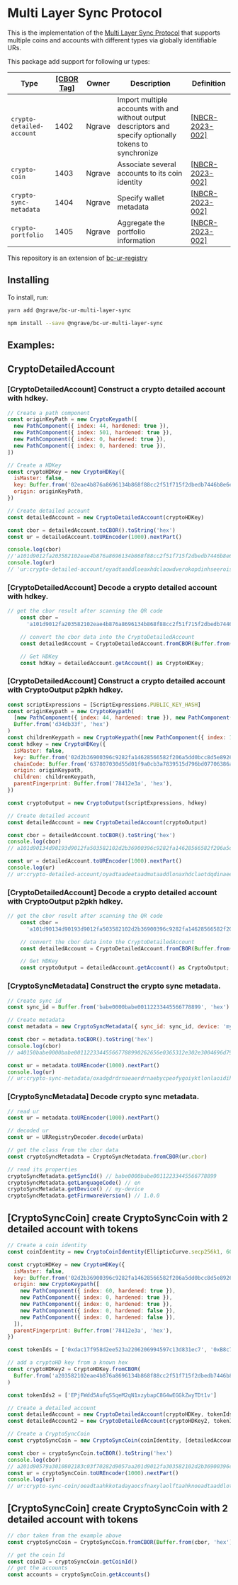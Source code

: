 # Multi Layer Sync Protocol

This is the implementation of the [Multi Layer Sync Protocol](https://github.com/ngraveio/Research/blob/main/papers/nbcr-2023-002-multi-layer-sync.md#ancher) that supports multiple coins and accounts with different types via globally identifiable URs.

This package add support for following ur types:

| Type                      | [[CBOR Tag]](https://www.iana.org/assignments/cbor-tags/cbor-tags.xhtml) | Owner  | Description                                                                                               | Definition                                                                                                 |
| ------------------------- | ------------------------------------------------------------------------ | ------ | --------------------------------------------------------------------------------------------------------- | ---------------------------------------------------------------------------------------------------------- |
| `crypto-detailed-account` | 1402                                                                     | Ngrave | Import multiple accounts with and without output descriptors and specify optionally tokens to synchronize | [[NBCR-2023-002]](https://github.com/ngraveio/Research/blob/main/papers/nbcr-2023-002-multi-layer-sync.md) |
| `crypto-coin`             | 1403                                                                     | Ngrave | Associate several accounts to its coin identity                                                           | [[NBCR-2023-002]](https://github.com/ngraveio/Research/blob/main/papers/nbcr-2023-002-multi-layer-sync.md) |
| `crypto-sync-metadata`    | 1404                                                                     | Ngrave | Specify wallet metadata                                                                                   | [[NBCR-2023-002]](https://github.com/ngraveio/Research/blob/main/papers/nbcr-2023-002-multi-layer-sync.md) |
| `crypto-portfolio`        | 1405                                                                     | Ngrave | Aggregate the portfolio information                                                                       | [[NBCR-2023-002]](https://github.com/ngraveio/Research/blob/main/papers/nbcr-2023-002-multi-layer-sync.md) |

This repository is an extension of [bc-ur-registry](https://github.com/KeystoneHQ/ur-registry)

## Installing

To install, run:

```bash
yarn add @ngrave/bc-ur-multi-layer-sync
```

```bash
npm install --save @ngrave/bc-ur-multi-layer-sync
```

## Examples:

## CryptoDetailedAccount

### [CryptoDetailedAccount] Construct a crypto detailed account with hdkey.

```js
// Create a path component
const originKeyPath = new CryptoKeypath([
  new PathComponent({ index: 44, hardened: true }),
  new PathComponent({ index: 501, hardened: true }),
  new PathComponent({ index: 0, hardened: true }),
  new PathComponent({ index: 0, hardened: true }),
])

// Create a HDKey
const cryptoHDKey = new CryptoHDKey({
  isMaster: false,
  key: Buffer.from('02eae4b876a8696134b868f88cc2f51f715f2dbedb7446b8e6edf3d4541c4eb67b', 'hex'),
  origin: originKeyPath,
})

// Create detailed account
const detailedAccount = new CryptoDetailedAccount(cryptoHDKey)

const cbor = detailedAccount.toCBOR().toString('hex')
const ur = detailedAccount.toUREncoder(1000).nextPart()

console.log(cbor)
//'a101d9012fa203582102eae4b876a8696134b868f88cc2f51f715f2dbedb7446b8e6edf3d4541c4eb67b06d90130a10188182cf51901f5f500f500f5'
console.log(ur)
// 'ur:crypto-detailed-account/oyadtaaddloeaxhdclaowdverokopdinhseeroisyalksaykctjshedprnuyjyfgrovawewftyghceglrpkgamtaaddyoyadlocsdwykcfadykykaeykaeyknegrrfkn'
```

### [CryptoDetailedAccount] Decode a crypto detailed account with hdkey.

```js
// get the cbor result after scanning the QR code
    const cbor =
      'a101d9012fa203582102eae4b876a8696134b868f88cc2f51f715f2dbedb7446b8e6edf3d4541c4eb67b06d90130a10188182cf51901f5f500f500f5';

    // convert the cbor data into the CryptoDetailedAccount
    const detailedAccount = CryptoDetailedAccount.fromCBOR(Buffer.from(cbor, 'hex'));

    // Get HDKey
    const hdKey = detailedAccount.getAccount() as CryptoHDKey;
```

### [CryptoDetailedAccount] Construct a crypto detailed account with CryptoOutput p2pkh hdkey.

```js
const scriptExpressions = [ScriptExpressions.PUBLIC_KEY_HASH]
const originKeypath = new CryptoKeypath(
  [new PathComponent({ index: 44, hardened: true }), new PathComponent({ index: 0, hardened: true }), new PathComponent({ index: 0, hardened: true })],
  Buffer.from('d34db33f', 'hex')
)
const childrenKeypath = new CryptoKeypath([new PathComponent({ index: 1, hardened: false }), new PathComponent({ hardened: false })])
const hdkey = new CryptoHDKey({
  isMaster: false,
  key: Buffer.from('02d2b36900396c9282fa14628566582f206a5dd0bcc8d5e892611806cafb0301f0', 'hex'),
  chainCode: Buffer.from('637807030d55d01f9a0cb3a7839515d796bd07706386a6eddf06cc29a65a0e29', 'hex'),
  origin: originKeypath,
  children: childrenKeypath,
  parentFingerprint: Buffer.from('78412e3a', 'hex'),
})

const cryptoOutput = new CryptoOutput(scriptExpressions, hdkey)

// Create detailed account
const detailedAccount = new CryptoDetailedAccount(cryptoOutput)

const cbor = detailedAccount.toCBOR().toString('hex')
console.log(cbor)
// a101d90134d90193d9012fa503582102d2b36900396c9282fa14628566582f206a5dd0bcc8d5e892611806cafb0301f0045820637807030d55d01f9a0cb3a7839515d796bd07706386a6eddf06cc29a65a0e2906d90130a20186182cf500f500f5021ad34db33f07d90130a1018401f480f4081a78412e3a

const ur = detailedAccount.toUREncoder(1000).nextPart()
console.log(ur)
// ur:crypto-detailed-account/oyadtaadeetaadmutaaddlonaxhdclaotdqdinaeesjzmolfzsbbidlpiyhddlcximhltirfsptlvsmohscsamsgzoaxadwtaahdcxiaksataxbtgotictnybnqdoslsmdbztsmtryatjoialnolweuramsfdtolhtbadtamtaaddyoeadlncsdwykaeykaeykaocytegtqdfhattaaddyoyadlradwklawkaycyksfpdmfttnsbreem
```

### [CryptoDetailedAccount] Decode a crypto detailed account with CryptoOutput p2pkh hdkey.

```js
// get the cbor result after scanning the QR code
    const cbor =
      'a101d90134d90193d9012fa503582102d2b36900396c9282fa14628566582f206a5dd0bcc8d5e892611806cafb0301f0045820637807030d55d01f9a0cb3a7839515d796bd07706386a6eddf06cc29a65a0e2906d90130a20186182cf500f500f5021ad34db33f07d90130a1018401f480f4081a78412e3a';

    // convert the cbor data into the CryptoDetailedAccount
    const detailedAccount = CryptoDetailedAccount.fromCBOR(Buffer.from(cbor, 'hex'));

    // Get HDKey
    const cryptoOutput = detailedAccount.getAccount() as CryptoOutput;
```

### [CryptoSyncMetadata] Construct the crypto sync metadata.

```js
// Create sync id
const sync_id = Buffer.from('babe0000babe00112233445566778899', 'hex')

// Create metadata
const metadata = new CryptoSyncMetadata({ sync_id: sync_id, device: 'my-device', language_code: 'en', fw_version: '1.0.0' })

const cbor = metadata.toCBOR().toString('hex')
console.log(cbor)
// a40150babe0000babe001122334455667788990262656e0365312e302e3004696d792d646576696365

const ur = metadata.toUREncoder(1000).nextPart()
console.log(ur)
// ur:crypto-sync-metadata/oxadgdrdrnaeaerdrnaebycpeofygoiyktlonlaoidihjtaxihehdmdydmdyaainjnkkdpieihkoiniaihfrzmytvl
```

### [CryptoSyncMetadata] Decode crypto sync metadata.

```js
// read ur
const ur = metadata.toUREncoder(1000).nextPart()

// decoded ur
const ur = URRegistryDecoder.decode(urData)

// get the class from the cbor data
const cryptoSyncMetadata = CryptoSyncMetadata.fromCBOR(ur.cbor)

// read its properties
cryptoSyncMetadata.getSyncId() // babe0000babe00112233445566778899
cryptoSyncMetadata.getLanguageCode() // en
cryptoSyncMetadata.getDevice() // my-device
cryptoSyncMetadata.getFirmwareVersion() // 1.0.0
```

## [CryptoSyncCoin] create CryptoSyncCoin with 2 detailed account with tokens

```js
// Create a coin identity
const coinIdentity = new CryptoCoinIdentity(EllipticCurve.secp256k1, 60)

const cryptoHDKey = new CryptoHDKey({
  isMaster: false,
  key: Buffer.from('02d2b36900396c9282fa14628566582f206a5dd0bcc8d5e892611806cafb0301f0', 'hex'),
  origin: new CryptoKeypath([
    new PathComponent({ index: 60, hardened: true }),
    new PathComponent({ index: 0, hardened: true }),
    new PathComponent({ index: 0, hardened: true }),
    new PathComponent({ index: 0, hardened: false }),
    new PathComponent({ index: 0, hardened: false }),
  ]),
  parentFingerprint: Buffer.from('78412e3a', 'hex'),
})

const tokenIds = ['0xdac17f958d2ee523a2206206994597c13d831ec7', '0xB8c77482e45F1F44dE1745F52C74426C631bDD52']

// add a cryptoHD key from a known hex
const cryptoHDKey2 = CryptoHDKey.fromCBOR(
  Buffer.from('a203582102eae4b876a8696134b868f88cc2f51f715f2dbedb7446b8e6edf3d4541c4eb67b06d90130a10188182cf51901f5f500f500f5', 'hex')
)

const tokenIds2 = ['EPjFWdd5AufqSSqeM2qN1xzybapC8G4wEGGkZwyTDt1v']

// Create a detailed account
const detailedAccount = new CryptoDetailedAccount(cryptoHDKey, tokenIds)
const detailedAccount2 = new CryptoDetailedAccount(cryptoHDKey2, tokenIds2)

// Create a CryptoSyncCoin
const cryptoSyncCoin = new CryptoSyncCoin(coinIdentity, [detailedAccount, detailedAccount2])

const cbor = cryptoSyncCoin.toCBOR().toString('hex')
console.log(cbor)
// a201d90579a3010802183c03f70282d9057aa201d9012fa303582102d2b36900396c9282fa14628566582f206a5dd0bcc8d5e892611806cafb0301f006d90130a1018a183cf500f500f500f400f4081a78412e3a0282d9010754dac17f958d2ee523a2206206994597c13d831ec7d9010754b8c77482e45f1f44de1745f52c74426c631bdd52d9057aa201d9012fa203582102eae4b876a8696134b868f88cc2f51f715f2dbedb7446b8e6edf3d4541c4eb67b06d90130a10188182cf51901f5f500f500f50281782c45506a465764643541756671535371654d32714e31787a7962617043384734774547476b5a77795444743176
const ur = cryptoSyncCoin.toUREncoder(1000).nextPart()
console.log(ur)
// ur:crypto-sync-coin/oeadtaahkkotadayaocsfnaxylaolftaahknoeadtaaddlotaxhdclaotdqdinaeesjzmolfzsbbidlpiyhddlcximhltirfsptlvsmohscsamsgzoaxadwtamtaaddyoyadlecsfnykaeykaeykaewkaewkaycyksfpdmftaolftaadatghtnselbmdlgdmvwcnoecxidamnlfemssefslscksttaadatghrostjylfvehectfyuechfeykdwjyfwjziacwutgmtaahknoeadtaaddloeaxhdclaowdverokopdinhseeroisyalksaykctjshedprnuyjyfgrovawewftyghceglrpkgamtaaddyoyadlocsdwykcfadykykaeykaeykaolyksdwfegdimfghgi
```

## [CryptoSyncCoin] create CryptoSyncCoin with 2 detailed account with tokens

```js
// cbor taken from the example above
const cryptoSyncCoin = CryptoSyncCoin.fromCBOR(Buffer.from(cbor, 'hex'))

// get the coin Id
const coinID = cryptoSyncCoin.getCoinId()
// get the accounts
const accounts = cryptoSyncCoin.getAccounts()
```
